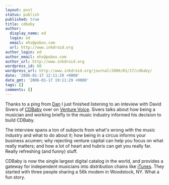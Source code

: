 ```yaml
---
layout: post
status: publish
published: true
title: cdbaby
author:
  display_name: ed
  login: ed
  email: ehs@pobox.com
  url: http://www.inkdroid.org
author_login: ed
author_email: ehs@pobox.com
author_url: http://www.inkdroid.org
wordpress_id: 68
wordpress_url: http://www.inkdroid.org/journal/2006/01/17/cdbaby/
date: '2006-01-17 12:11:29 +0000'
date_gmt: '2006-01-17 19:11:29 +0000'
tags: []
comments: []
---
```

<p>Thanks to a ping from <a href="http://onebiglibrary.net">Dan</a> I just finished listening to an inteview with David Sivers of  <a href="http://www.cdbaby.com">CDBaby</a> over on <a href="http://www.venturevoice.com/2005/11/vv_show_19_derek_sivers_of_cd.html">Venture Voice</a>. Sivers talks about how being a musician and working briefly in the music industry informed his decision to build CDBaby. </p>
<p>The interview spans a ton of subjects from what's wrong with the music industry and what to do about it; how being in a circus informs your business acumen; why rejecting venture capital can help you focus on what really matters; and how a lot of heart and hubris can get you really far. Really refreshing (and funny) stuff.</p>
<p>CDBaby is now the single largest digital catalog in the world, and provides a gateway for independent musicians into distribution chains like <a href="http://www.apple.com/itunes/">iTunes</a>. They started with three people sharing a 56k modem in Woodstock, NY. What a fun story.</p>
